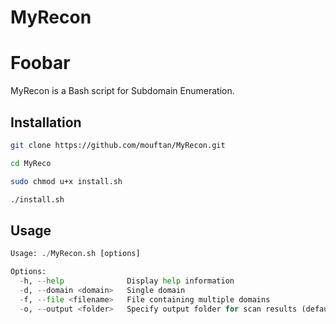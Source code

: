 # MyRecon

# Foobar

MyRecon is a Bash script for Subdomain Enumeration.

## Installation


```bash
git clone https://github.com/mouftan/MyRecon.git
```
```bash
cd MyReco
```
```bash
sudo chmod u+x install.sh
```
```bash
./install.sh
```

## Usage

```python
Usage: ./MyRecon.sh [options]

Options:
  -h, --help              Display help information
  -d, --domain <domain>   Single domain
  -f, --file <filename>   File containing multiple domains
  -o, --output <folder>   Specify output folder for scan results (default: ./output)
```
